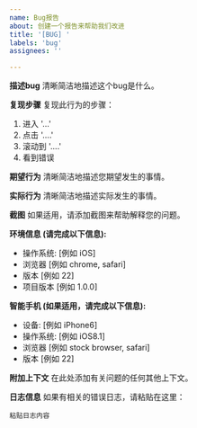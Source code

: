```yaml
---
name: Bug报告
about: 创建一个报告来帮助我们改进
title: '[BUG] '
labels: 'bug'
assignees: ''

---
```


**描述bug**
清晰简洁地描述这个bug是什么。

**复现步骤**
复现此行为的步骤：
1. 进入 '...'
2. 点击 '....'
3. 滚动到 '....'
4. 看到错误

**期望行为**
清晰简洁地描述您期望发生的事情。

**实际行为**
清晰简洁地描述实际发生的事情。

**截图**
如果适用，请添加截图来帮助解释您的问题。

**环境信息 (请完成以下信息):**
 - 操作系统: [例如 iOS]
 - 浏览器 [例如 chrome, safari]
 - 版本 [例如 22]
 - 项目版本 [例如 1.0.0]

**智能手机 (如果适用，请完成以下信息):**
 - 设备: [例如 iPhone6]
 - 操作系统: [例如 iOS8.1]
 - 浏览器 [例如 stock browser, safari]
 - 版本 [例如 22]

**附加上下文**
在此处添加有关问题的任何其他上下文。

**日志信息**
如果有相关的错误日志，请粘贴在这里：
```
粘贴日志内容
```
